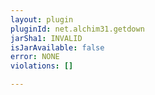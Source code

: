 ```yaml
---
layout: plugin
pluginId: net.alchim31.getdown
jarSha1: INVALID
isJarAvailable: false
error: NONE
violations: []

---
```

